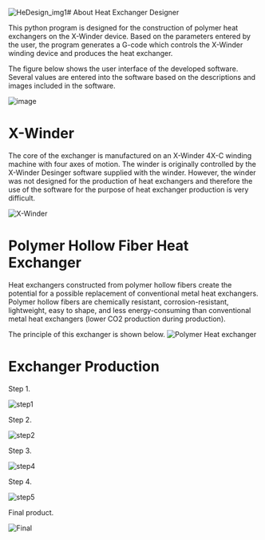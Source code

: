 ![HeDesign_img1](https://github.com/Libre89/Heat_exchanger_designer/assets/101059017/ecfcc8e2-92bc-4b8e-a41e-738da90c9223)# About Heat Exchanger Designer

This python program is designed for the construction of polymer heat exchangers on the X-Winder device.  Based on the parameters entered by the user, the program generates a G-code which controls the X-Winder winding device and produces the heat exchanger.

The figure below shows the user interface of the developed software. Several values are entered into the software based on the descriptions and images included in the software.

![image](https://github.com/Libre89/Heat_exchanger_designer/assets/101059017/a8c8d5d3-cf04-453f-bdb8-25b772153cf0)


# X-Winder

The core of the exchanger is manufactured on an X-Winder 4X-C winding machine with four axes of motion. The winder is originally controlled by the X-Winder Desinger software supplied with the winder. However, the winder was not designed for the production of heat exchangers and therefore the use of the software for the purpose of heat exchanger production is very difficult.

![X-Winder](https://github.com/Libre89/Heat_exchanger_designer/assets/101059017/43109c02-94ac-4ba1-8ac3-4f1bd5faffb3)

# Polymer Hollow Fiber Heat Exchanger

Heat exchangers constructed from polymer hollow fibers create the potential for a possible replacement of conventional metal heat exchangers. Polymer hollow fibers are chemically resistant, corrosion-resistant, lightweight, easy to shape, and less energy-consuming than conventional metal heat exchangers (lower CO2 production during production).

The principle of this exchanger is shown below.
![Polymer Heat exchanger](https://github.com/Libre89/Heat_exchanger_designer/assets/101059017/8886a7e8-cc99-48fb-abfb-57ff1e84691a)

# Exchanger Production

Step 1.

![step1](https://github.com/Libre89/Heat_exchanger_designer/assets/101059017/8d8658d5-e481-4d4d-ac74-ffd73a5ed6db)

Step 2.

![step2](https://github.com/Libre89/Heat_exchanger_designer/assets/101059017/f0605fe9-2fa3-4e53-804b-8c381e02ec32)

Step 3.

![step4](https://github.com/Libre89/Heat_exchanger_designer/assets/101059017/3de6ba9e-e5a2-4a42-978a-dfc2e2302684)

Step 4.

![step5](https://github.com/Libre89/Heat_exchanger_designer/assets/101059017/0e74b4b0-6c84-47b9-a448-5a3b390e4748)

Final product.

![Final](https://github.com/Libre89/Heat_exchanger_designer/assets/101059017/a3da154a-4ffe-4ee8-9185-c67a026cbf96)

